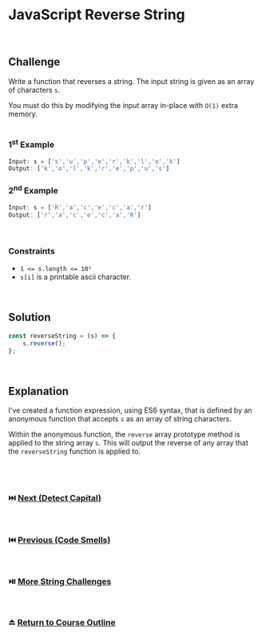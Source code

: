 # JavaScript Reverse String
<br/>

## Challenge

Write a function that reverses a string. The input string is given as an array of characters `s`.

You must do this by modifying the input array in-place with `O(1)` extra memory.
<br/>
<br/>

### 1<sup>st</sup> Example

```JavaScript
Input: s = ['s','u','p','e','r','k','l','o','k']
Output: ['k','o','l','k','r','e','p','u','s']
```

### 2<sup>nd</sup> Example

```JavaScript
Input: s = ['R','a','c','e','c','a','r']
Output: ['r','a','c','e','c','a','R']
```

<br/>

### Constraints

- `1 <= s.length <= 10⁵`
- `s[i]` is a printable ascii character.

<br/>

## Solution

```JavaScript
const reverseString = (s) => {
    s.reverse();
};
```

<br/>

## Explanation

I've created a function expression, using ES6 syntax, that is defined by an anonymous function that accepts `s` as an array of string characters.
<br/>

Within the anonymous function, the `reverse` array prototype method is applied to the string array `s`. This will output the reverse of any array that the `reverseString` function is applied to.
<br/>
<br/>
<br/>
<br/>

### :next_track_button: [Next (Detect Capital)][Next]
<br/>

### :previous_track_button: [Previous (Code Smells)][Previous]
<br/>

### :play_or_pause_button: [More String Challenges][More]
<br/>

### :eject_button: [Return to Course Outline][Return]
<br/>

[Next]: https://github.com/Superklok/JavaScriptStrings/blob/main/JavaScriptDetectCapital.md
[Previous]: https://github.com/Superklok/ProgrammingPrinciples/blob/main/CodeSmells.md
[More]: https://github.com/Superklok/JavaScriptStrings/tree/main
[Return]: https://github.com/Superklok/LearnJavaScript